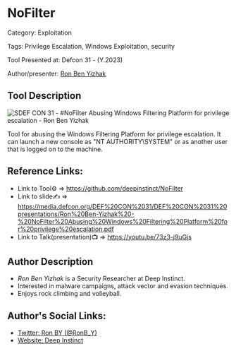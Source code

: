 # NoFilter

Category: Exploitation

Tags: Privilege Escalation, Windows Exploitation, security

Tool Presented at: Defcon 31 - (Y.2023)

Author/presenter: [Ron Ben Yizhak](https://twitter.com/RonB_Y)

## Tool Description

![SDEF CON 31 - #NoFilter Abusing Windows Filtering Platform for privilege escalation - Ron Ben Yizhak](https://github.com/DefconParrot/DefconArsenalTools/assets/30528167/1e80cdd2-131e-4c92-ab19-e03f02fb0d24)

Tool for abusing the Windows Filtering Platform for privilege escalation. It can launch a new console as "NT AUTHORITY\SYSTEM" or as another user that is logged on to the machine.

## Reference Links:

- Link to Tool⚙️ => https://github.com/deepinstinct/NoFilter
- Link to slide✍️ => https://media.defcon.org/DEF%20CON%2031/DEF%20CON%2031%20presentations/Ron%20Ben-Yizhak%20-%20NoFilter%20Abusing%20Windows%20Filtering%20Platform%20for%20privilege%20escalation.pdf
- Link to Talk(presentation)📺 => https://youtu.be/73z3-j9uGis

## Author Description

- _Ron Ben Yizhak_ is a Security Researcher at Deep Instinct.
- Interested in malware campaigns, attack vector and evasion techniques.
- Enjoys rock climbing and volleyball.

## Author's Social Links:

- [Twitter: Ron BY (@RonB_Y)](https://twitter.com/RonB_Y)
- [Website: Deep Instinct](https://www.deepinstinct.com/)
